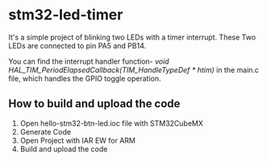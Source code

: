 # stm32-led-timer

It's a simple project of blinking two LEDs with a timer interrupt. 
These Two LEDs are connected to pin PA5 and PB14.

You can find the interrupt handler function- *void HAL_TIM_PeriodElapsedCallback(TIM_HandleTypeDef * htim)* in the main.c file, which handles the GPIO toggle operation.

How to build and upload the code
--------------------------------------
1. Open hello-stm32-btn-led.ioc file with STM32CubeMX
2. Generate Code
3. Open Project with IAR EW for ARM
4. Build and upload the code

